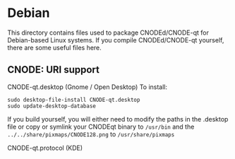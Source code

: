 
Debian
====================
This directory contains files used to package CNODEd/CNODE-qt
for Debian-based Linux systems. If you compile CNODEd/CNODE-qt yourself, there are some useful files here.

## CNODE: URI support ##


CNODE-qt.desktop  (Gnome / Open Desktop)
To install:

	sudo desktop-file-install CNODE-qt.desktop
	sudo update-desktop-database

If you build yourself, you will either need to modify the paths in
the .desktop file or copy or symlink your CNODEqt binary to `/usr/bin`
and the `../../share/pixmaps/CNODE128.png` to `/usr/share/pixmaps`

CNODE-qt.protocol (KDE)

